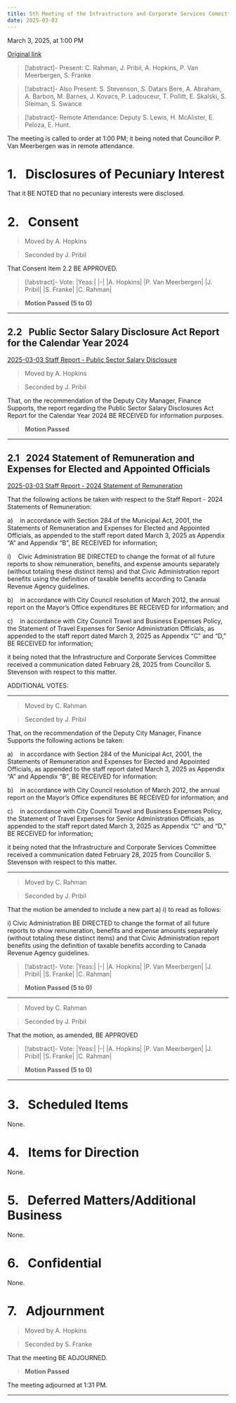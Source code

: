 ```yaml
---
title: 5th Meeting of the Infrastructure and Corporate Services Committee
date: 2025-03-03
---
```

March 3, 2025, at  1:00 PM

[Original link](https://pub-london.escribemeetings.com/Meeting.aspx?Id=acf1e934-710a-4727-a204-eb8ffe193f86&Agenda=PostMinutes&lang=English)

> [!abstract]- Present:
> C. Rahman, J. Pribil, A. Hopkins, P. Van Meerbergen, S. Franke

> [!abstract]- Also Present:
> S. Stevenson, S. Datars Bere, A. Abraham, A. Barbon, M. Barnes, J. Kovacs, P. Ladouceur, T. Pollitt, E. Skalski, S. Sleiman, S. Swance

> [!abstract]- Remote Attendance:
> Deputy  S. Lewis, H. McAlister, E. Peloza, E. Hunt.

The meeting is called to order at 1:00 PM; it being noted that Councillor P. Van Meerbergen was in remote attendance.

# 1.&nbsp;&nbsp;&nbsp;Disclosures of Pecuniary Interest

That it BE NOTED that no pecuniary interests were disclosed.

# 2.&nbsp;&nbsp;&nbsp;Consent

> Moved by A. Hopkins

> Seconded by J. Pribil

That Consent Item 2.2 BE APPROVED.

> [!abstract]- Vote:
> |Yeas:|
> |-|
> |A. Hopkins|
> |P. Van Meerbergen|
> |J. Pribil|
> |S. Franke|
> |C. Rahman|

> **Motion Passed (5 to 0)**

****

## 2.2&nbsp;&nbsp;&nbsp;Public Sector Salary Disclosure Act Report for the Calendar Year 2024

[2025-03-03 Staff Report - Public Sector Salary Disclosure](<https://pub-london.escribemeetings.com/filestream.ashx?DocumentId=114478>)

> Moved by A. Hopkins

> Seconded by J. Pribil

That, on the recommendation of the Deputy City Manager, Finance Supports, the report regarding the Public Sector Salary Disclosures Act Report for the Calendar Year 2024 BE RECEIVED for information purposes.

> **Motion Passed**

****

## 2.1&nbsp;&nbsp;&nbsp;2024 Statement of Remuneration and Expenses for Elected and Appointed Officials

[2025-03-03 Staff Report - 2024 Statement of Remuneration](<https://pub-london.escribemeetings.com/filestream.ashx?DocumentId=114479>)

That the following actions be taken with respect to the Staff Report - 2024 Statements of Remuneration:

a)    in accordance with Section 284 of the Municipal Act, 2001, the Statements of Remuneration and Expenses for Elected and Appointed Officials, as appended to the staff report dated March 3, 2025 as Appendix “A” and Appendix “B”, BE RECEIVED for information;

i)    Civic Administration BE DIRECTED to change the format of all future reports to show remuneration, benefits, and expense amounts separately (without totaling these distinct items) and that Civic Administration report benefits using the definition of taxable benefits according to Canada Revenue Agency guidelines.

b)    in accordance with City Council resolution of March 2012, the annual report on the Mayor’s Office expenditures BE RECEIVED for information; and

c)    in accordance with City Council Travel and Business Expenses Policy, the Statement of Travel Expenses for Senior Administration Officials, as appended to the staff report dated March 3, 2025 as Appendix “C” and “D,” BE RECEIVED for information;

it being noted that the Infrastructure and Corporate Services Committee received a communication dated February 28, 2025 from Councillor S. Stevenson with respect to this matter.

ADDITIONAL VOTES:

****

> Moved by C. Rahman

> Seconded by J. Pribil

That, on the recommendation of the Deputy City Manager, Finance Supports the following actions be taken:

a)    in accordance with Section 284 of the Municipal Act, 2001, the Statements of Remuneration and Expenses for Elected and Appointed Officials, as appended to the staff report dated March 3, 2025 as Appendix “A” and Appendix “B”, BE RECEIVED for information:

b)    in accordance with City Council resolution of March 2012, the annual report on the Mayor’s Office expenditures BE RECEIVED for information; and

c)    in accordance with City Council Travel and Business Expenses Policy, the Statement of Travel Expenses for Senior Administration Officials, as appended to the staff report dated March 3, 2025 as Appendix “C” and “D,” BE RECEIVED for information;



it being noted that the Infrastructure and Corporate Services Committee received a communication dated February 28, 2025 from Councillor S. Stevenson with respect to this matter.

****

> Moved by C. Rahman

> Seconded by J. Pribil

That the motion be amended to include a new part a) i) to read as follows:

i) Civic Administration BE DIRECTED to change the format of all future reports to show remuneration, benefits and expense amounts separately (without totaling these distinct items) and that Civic Administration report benefits using the definition of taxable benefits according to Canada Revenue Agency guidelines.

> [!abstract]- Vote:
> |Yeas:|
> |-|
> |A. Hopkins|
> |P. Van Meerbergen|
> |J. Pribil|
> |S. Franke|
> |C. Rahman|

> **Motion Passed (5 to 0)**

****

> Moved by C. Rahman

> Seconded by J. Pribil

That the motion, as amended, BE APPROVED

> [!abstract]- Vote:
> |Yeas:|
> |-|
> |A. Hopkins|
> |P. Van Meerbergen|
> |J. Pribil|
> |S. Franke|
> |C. Rahman|

> **Motion Passed (5 to 0)**

****

# 3.&nbsp;&nbsp;&nbsp;Scheduled Items

None.

# 4.&nbsp;&nbsp;&nbsp;Items for Direction

None.

# 5.&nbsp;&nbsp;&nbsp;Deferred Matters/Additional Business

None.

# 6.&nbsp;&nbsp;&nbsp;Confidential 

None.

# 7.&nbsp;&nbsp;&nbsp;Adjournment

> Moved by A. Hopkins

> Seconded by S. Franke

That the meeting BE ADJOURNED.

> **Motion Passed**

The meeting adjourned at 1:31 PM.

****

